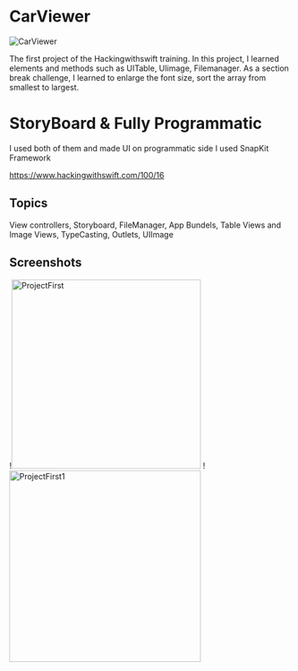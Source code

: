 # CarViewer
![CarViewer](https://user-images.githubusercontent.com/89012665/168767444-66215b1e-f323-4b7e-a26f-69318c16cad2.gif)


The first project  of the Hackingwithswift training. In this project, I learned elements and methods such as UITable, UIimage, Filemanager. As a section break challenge, I learned to enlarge the font size, sort the array from smallest to largest.
# StoryBoard & Fully Programmatic
I used both of them and made UI on programmatic side I used SnapKit Framework




https://www.hackingwithswift.com/100/16



## Topics

View controllers, Storyboard, FileManager, App Bundels, Table Views and Image Views, TypeCasting, Outlets, UIImage


## Screenshots

!<img width="338" alt="ProjectFirst" src="https://user-images.githubusercontent.com/89012665/168762049-7e70798e-11dd-4620-a1dd-ba38396850ae.png">
!<img width="342" alt="ProjectFirst1" src="https://user-images.githubusercontent.com/89012665/168762071-9f1c4fbf-20b9-49d6-a8bf-9353c12e17ac.png">
